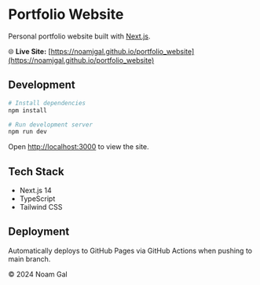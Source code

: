 # Portfolio Website

Personal portfolio website built with [Next.js](https://nextjs.org).

🌐 **Live Site:** [https://noamjgal.github.io/portfolio_website](https://noamjgal.github.io/portfolio_website)

## Development

```bash
# Install dependencies
npm install

# Run development server
npm run dev
```

Open [http://localhost:3000](http://localhost:3000) to view the site.

## Tech Stack
- Next.js 14
- TypeScript
- Tailwind CSS

## Deployment
Automatically deploys to GitHub Pages via GitHub Actions when pushing to main branch.

© 2024 Noam Gal
